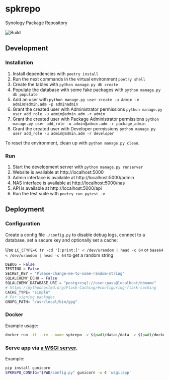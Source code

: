 spkrepo
=======
Synology Package Repository


![Build](https://github.com/SynoCommunity/spkrepo/workflows/Build/badge.svg)


## Development
### Installation

1. Install dependencies with `poetry install`
2. Run the next commands in the virtual environment `poetry shell`
3. Create the tables with `python manage.py db create`
4. Populate the database with some fake packages with `python manage.py db populate`
5. Add an user with `python manage.py user create -u Admin -e admin@admin.adm -p adminadmin`
6. Grant the created user with Administrator permissions `python manage.py user add_role -u admin@admin.adm -r admin`
7. Grant the created user with Package Administrator permissions `python manage.py user add_role -u admin@admin.adm -r package_admin`
8. Grant the created user with Developer permissions `python manage.py user add_role -u admin@admin.adm -r developer`

To reset the environment, clean up with `python manage.py clean`.

### Run
1. Start the development server with `python manage.py runserver`
2. Website is available at http://localhost:5000
3. Admin interface is available at http://localhost:5000/admin
4. NAS interface is available at http://localhost:5000/nas
5. API is available at http://localhost:5000/api
6. Run the test suite with `poetry run pytest -v`

## Deployment

### Configuration

Create a config file `./config.py` to disable debug logs, connect to a database, set a secure key and optionally set a cache:

Use `LC_CTYPE=C tr -cd '[:print:]' < /dev/urandom | head -c 64` or `base64 < /dev/urandom | head -c 64` to get a random string

```python
DEBUG = False
TESTING = False
SECRET_KEY = "Please-change-me-to-some-random-string"
SQLALCHEMY_ECHO = False
SQLALCHEMY_DATABASE_URI = "postgresql://user:pass@localhost/dbname"
# https://pythonhosted.org/Flask-Caching/#configuring-flask-caching
CACHE_TYPE= "simple"
# For signing packages
GNUPG_PATH= "/usr/local/bin/gpg"
```


### Docker

Example usage:

```bash
docker run -it --rm --name spkrepo -v $(pwd)/data:/data -v $(pwd)/docker-config.py:/usr/src/app/spkrepo/config.py -p 8000:8000 synocommunity/spkrepo
```

### Serve app via [a WSGI server](https://flask.palletsprojects.com/en/1.1.x/deploying/).

Example:

```bash
pip install gunicorn
SPKREPO_CONFIG="$PWD/config.py" gunicorn -w 4 'wsgi:app'
```
